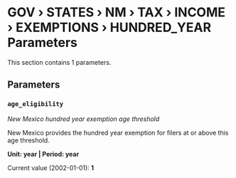 # GOV › STATES › NM › TAX › INCOME › EXEMPTIONS › HUNDRED_YEAR Parameters

This section contains 1 parameters.

## Parameters

### `age_eligibility`
*New Mexico hundred year exemption age threshold*

New Mexico provides the hundred year exemption for filers at or above this age threshold.

**Unit: year | Period: year**

Current value (2002-01-01): **1**

